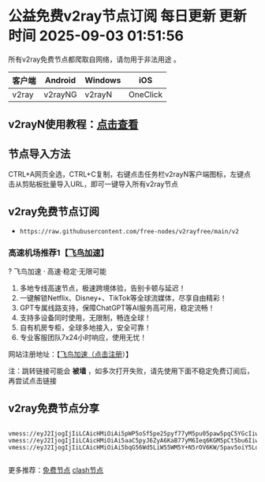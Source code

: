 # 公益免费v2ray节点订阅  每日更新  更新时间 2025-09-03 01:51:56  
所有v2ray免费节点都爬取自网络，请勿用于非法用途 。

|  客户端  | Android  | Windows  | iOS  |
|  ----  | ----   | ----  |----  |
| v2ray  | v2rayNG | v2rayN | OneClick |
## v2rayN使用教程：[点击查看](https://v2rayn100.com/) 

## 节点导入方法  
CTRL+A网页全选，CTRL+C复制，右键点击任务栏v2rayN客户端图标，左键点击从剪贴板批量导入URL，即可一键导入所有v2ray节点  
## v2ray免费节点订阅  
- `https://raw.githubusercontent.com/free-nodes/v2rayfree/main/v2`  

### 高速机场推荐1【[飞鸟加速](https://www.112112789.xyz/?path=register&code=DmrHrGck)】

? 飞鸟加速 · 高速·稳定·无限可能

1. 多地专线高速节点，极速跨境体验，告别卡顿与延迟！
2. 一键解锁Netflix、Disney+、TikTok等全球流媒体，尽享自由精彩！
3. GPT专属线路支持，保障ChatGPT等AI服务高可用，稳定流畅！
4. 支持多设备同时使用，无限制，畅连全球！
5. 自有机房专柜，全球多地接入，安全可靠！
6. 专业客服团队7x24小时响应，使用无忧！

网站注册地址：【[飞鸟加速（点击注册](https://www.112112789.xyz/?path=register&code=DmrHrGck)）】

注：跳转链接可能会 **被墙** ，如多次打开失败，请先使用下面不稳定免费订阅后，再尝试点击链接

## v2ray免费节点分享

```  

vmess://eyJ2IjogIjIiLCAicHMiOiAi5pWP5oSf5pe25pyf77yM5pu05paw5pqC5YGcIiwgImFkZCI6ICIwLjAuMC4wIiwgInBvcnQiOiAiMSIsICJhaWQiOiAwLCAic2N5IjogImF1dG8iLCAibmV0IjogInRjcCIsICJ0eXBlIjogIm5vbmUiLCAidGxzIjogIiIsICJpZCI6ICI4ODg4ODg4OC04ODg4LTg4ODgtODg4OC04ODg4ODg4ODg4ODgiLCAic25pIjogIndlYi41MS5sYSJ9
vmess://eyJ2IjogIjIiLCAicHMiOiAi5aaC5pyJ6ZyA6KaB77yM6Ieq6KGM5pCt5bu6IiwgImFkZCI6ICIwLjAuMC4wIiwgInBvcnQiOiAiMiIsICJhaWQiOiAwLCAic2N5IjogImF1dG8iLCAibmV0IjogInRjcCIsICJ0eXBlIjogIm5vbmUiLCAidGxzIjogIiIsICJpZCI6ICI4ODg4ODg4OC04ODg4LTg4ODgtODg4OC04ODg4ODg4ODg4ODgiLCAic25pIjogIndlYi41MS5sYSJ9
vmess://eyJ2IjogIjIiLCAicHMiOiAi5bqG56Wd5LiW55WM5Y+N5rOV6KW/5pav5oiY5LqJ6IOc5YipODDlkajlubTvvIEiLCAiYWRkIjogIjAuMC4wLjAiLCAicG9ydCI6ICIzIiwgImFpZCI6IDAsICJzY3kiOiAiYXV0byIsICJuZXQiOiAidGNwIiwgInR5cGUiOiAibm9uZSIsICJ0bHMiOiAiIiwgImlkIjogIjg4ODg4ODg4LTg4ODgtODg4OC04ODg4LTg4ODg4ODg4ODg4OCIsICJzbmkiOiAid2ViLjUxLmxhIn0=


```

更多推荐：[免费节点](https://clashgithub.com)  [clash节点](https://github.com/free-nodes/clashfree)
